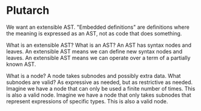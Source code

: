 # Plutarch

We want an extensible AST.
"Embedded definitions" are definitions
where the meaning is expressed as an AST, not as code that does something.

What is an extensible AST?
What is an AST?
An AST has syntax nodes and leaves.
An extensible AST means we can define new syntax nodes and leaves.
An extensible AST means we can operate over a term of a partially known AST.

What is a node?
A node takes subnodes and possibly extra data.
What subnodes are valid? As expressive as needed, but as restrictive as needed.
Imagine we have a node that can only be used a finite number of times.
This is also a valid node.
Imagine we have a node that only takes subnodes that represent expressions of specific types.
This is also a valid node.
